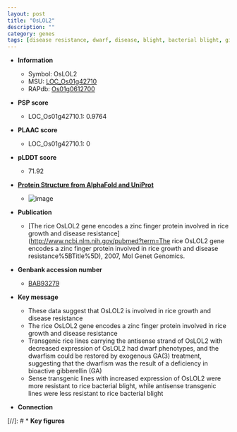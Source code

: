 ```yaml
---
layout: post
title: "OsLOL2"
description: ""
category: genes
tags: [disease resistance, dwarf, disease, blight, bacterial blight, gibberellin, resistant, growth]
---
```


* **Information**  
    + Symbol: OsLOL2  
    + MSU: [LOC_Os01g42710](http://rice.plantbiology.msu.edu/cgi-bin/ORF_infopage.cgi?orf=LOC_Os01g42710)  
    + RAPdb: [Os01g0612700](http://rapdb.dna.affrc.go.jp/viewer/gbrowse_details/irgsp1?name=Os01g0612700)  

* **PSP score**  
    + LOC_Os01g42710.1: 0.9764 

* **PLAAC score**  
    + LOC_Os01g42710.1: 0 

* **pLDDT score**
    + 71.92

* **[Protein Structure from AlphaFold and UniProt](https://www.uniprot.org/uniprotkb/Q704V3/entry#structure)**
    + ![image](https://ricepsp.github.io/images/Q7/AF-Q704V3-F1.png)

* **Publication**  
    + [The rice OsLOL2 gene encodes a zinc finger protein involved in rice growth and disease resistance](http://www.ncbi.nlm.nih.gov/pubmed?term=The rice OsLOL2 gene encodes a zinc finger protein involved in rice growth and disease resistance%5BTitle%5D), 2007, Mol Genet Genomics.

* **Genbank accession number**  
    + [BAB93279](http://www.ncbi.nlm.nih.gov/nuccore/BAB93279)

* **Key message**  
    + These data suggest that OsLOL2 is involved in rice growth and disease resistance
    + The rice OsLOL2 gene encodes a zinc finger protein involved in rice growth and disease resistance
    + Transgenic rice lines carrying the antisense strand of OsLOL2 with decreased expression of OsLOL2 had dwarf phenotypes, and the dwarfism could be restored by exogenous GA(3) treatment, suggesting that the dwarfism was the result of a deficiency in bioactive gibberellin (GA)
    + Sense transgenic lines with increased expression of OsLOL2 were more resistant to rice bacterial blight, while antisense transgenic lines were less resistant to rice bacterial blight

* **Connection**  

[//]: # * **Key figures**  


